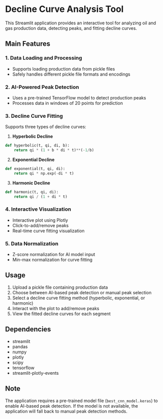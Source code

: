 # Decline Curve Analysis Tool

This Streamlit application provides an interactive tool for analyzing oil and gas production data, detecting peaks, and fitting decline curves.

## Main Features

### 1. Data Loading and Processing
- Supports loading production data from pickle files
- Safely handles different pickle file formats and encodings

### 2. AI-Powered Peak Detection
- Uses a pre-trained TensorFlow model to detect production peaks
- Processes data in windows of 20 points for prediction

### 3. Decline Curve Fitting
Supports three types of decline curves:

1. **Hyperbolic Decline**
```python
def hyperbolic(t, qi, di, b):
    return qi * (1 + b * di * t)**(-1/b)
```

2. **Exponential Decline**
```python
def exponential(t, qi, di):
    return qi * np.exp(-di * t)
```

3. **Harmonic Decline**
```python
def harmonic(t, qi, di):
    return qi / (1 + di * t)
```

### 4. Interactive Visualization
- Interactive plot using Plotly
- Click-to-add/remove peaks
- Real-time curve fitting visualization

### 5. Data Normalization
- Z-score normalization for AI model input
- Min-max normalization for curve fitting

## Usage

1. Upload a pickle file containing production data
2. Choose between AI-based peak detection or manual peak selection
3. Select a decline curve fitting method (hyperbolic, exponential, or harmonic)
4. Interact with the plot to add/remove peaks
5. View the fitted decline curves for each segment

## Dependencies
- streamlit
- pandas
- numpy
- plotly
- scipy
- tensorflow
- streamlit-plotly-events

## Note
The application requires a pre-trained model file (`best_cnn_model.keras`) to enable AI-based peak detection. If the model is not available, the application will fall back to manual peak detection methods.
